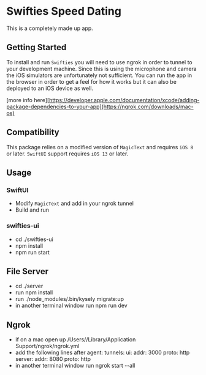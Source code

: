 # Swifties Speed Dating
This is a completely made up app.

## Getting Started
To install and run `Swifties` you will need to use ngrok in order to tunnel to your development machine. Since this is using
the microphone and camera the iOS simulators are unfortunately not sufficient.  You can run the app in the browser in order to get a feel for how it works but it can also be deployed to an iOS device as well.

[more info here][https://developer.apple.com/documentation/xcode/adding-package-dependencies-to-your-app](https://ngrok.com/downloads/mac-os)

## Compatibility
This package relies on a modified version of `MagicText` and requires `iOS 8` or later. `SwiftUI` support requires `iOS 13` or later.

## Usage
### SwiftUI
- Modify `MagicText` and add in your ngrok tunnel
- Build and run

### swifties-ui
- cd ./swifties-ui
- npm install
- npm run start

## File Server
- cd ./server
- run npm install
- run ./node_modules/.bin/kysely migrate:up
- in another terminal window run npm run dev

## Ngrok
- if on a mac open up /Users/<user>/Library/Application Support/ngrok/ngrok.yml
- add the following lines after agent:
  tunnels:
  ui:
    addr: 3000
    proto: http
  server:
    addr: 8080
    proto: http
- in another terminal window run ngrok start --all
